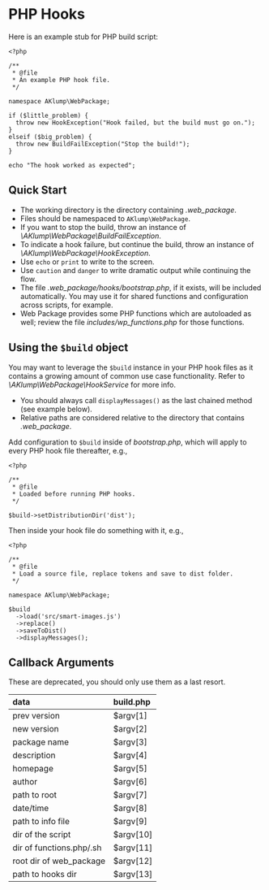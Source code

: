 # PHP Hooks

Here is an example stub for PHP build script:

    <?php
    
    /**
     * @file
     * An example PHP hook file.
     */
    
    namespace AKlump\WebPackage;
    
    if ($little_problem) {
      throw new HookException("Hook failed, but the build must go on.");
    }
    elseif ($big_problem) {
      throw new BuildFailException("Stop the build!");
    }
    
    echo "The hook worked as expected";
    
    
## Quick Start

* The working directory is the directory containing _.web_package_.
* Files should be namespaced to `AKlump\WebPackage`.
* If you want to stop the build, throw an instance of _\AKlump\WebPackage\BuildFailException_.
* To indicate a hook failure, but continue the build, throw an instance of _\AKlump\WebPackage\HookException_.
* Use `echo` or `print` to write to the screen.
* Use `caution` and `danger` to write dramatic output while continuing the flow.
* The file _.web_package/hooks/bootstrap.php_, if it exists, will be included automatically.    You may use it for shared functions and configuration across scripts, for example.
* Web Package provides some PHP functions which are autoloaded as well; review the file _includes/wp_functions.php_ for those functions.

## Using the `$build` object

You may want to leverage the `$build` instance in your PHP hook files as it contains a growing amount of common use case functionality.  Refer to _\AKlump\WebPackage\HookService_ for more info.

* You should always call `displayMessages()` as the last chained method (see example below). 
* Relative paths are considered relative to the directory that contains _.web_package_.

Add configuration to `$build` inside of _bootstrap.php_, which will apply to every PHP hook file thereafter, e.g.,

    <?php
    
    /**
     * @file
     * Loaded before running PHP hooks.
     */
     
    $build->setDistributionDir('dist');

Then inside your hook file do something with it, e.g.,

    <?php
    
    /**
     * @file
     * Load a source file, replace tokens and save to dist folder.
     */
    
    namespace AKlump\WebPackage;
    
    $build
      ->load('src/smart-images.js')
      ->replace()
      ->saveToDist()
      ->displayMessages();

## Callback Arguments

These are deprecated, you should only use them as a last resort.

|           data           | build.php |
|:-------------------------|:----------|
| prev version             | $argv[1]  |
| new version              | $argv[2]  |
| package name             | $argv[3]  |
| description              | $argv[4]  |
| homepage                 | $argv[5]  |
| author                   | $argv[6]  |
| path to root             | $argv[7]  |
| date/time                | $argv[8]  |
| path to info file        | $argv[9]  |
| dir of the script        | $argv[10] |
| dir of functions.php/.sh | $argv[11] |
| root dir of web_package  | $argv[12] |
| path to hooks dir        | $argv[13] |
